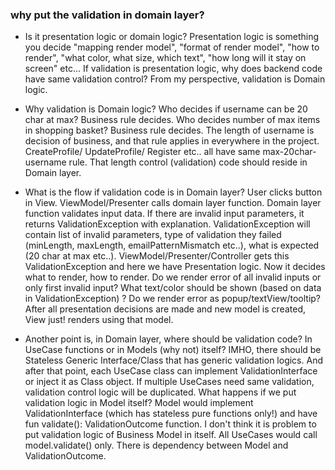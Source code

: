 ### why put the validation in domain layer?

- Is it presentation logic or domain logic? Presentation logic is something you decide "mapping render model", "format
  of render model", "how to render", "what color, what size, which text", "how long will it stay on screen" etc... If
  validation is presentation logic, why does backend code have same validation control? From my perspective, validation
  is Domain logic.


- Why validation is Domain logic? Who decides if username can be 20 char at max? Business rule decides. Who decides
  number of max items in shopping basket? Business rule decides. The length of username is decision of business, and
  that rule
  applies in everywhere in the project. CreateProfile/ UpdateProfile/ Register etc.. all have same max-20char-username
  rule. That length control (validation) code should reside in Domain layer.


- What is the flow if validation code is in Domain layer? User clicks button in View. ViewModel/Presenter calls domain
  layer function. Domain layer function validates input data. If there are invalid input parameters, it returns
  ValidationException with explanation. ValidationException will contain list of invalid parameters, type of validation
  they failed (minLength, maxLength, emailPatternMismatch etc..), what is expected (20 char at max etc..).
  ViewModel/Presenter/Controller gets this ValidationException and here we have Presentation logic. Now it decides what
  to render, how to render. Do we render error of all invalid inputs or only first invalid input? What text/color should
  be shown (based on data in ValidationException) ?
  Do we render error as popup/textView/tooltip? After all presentation
  decisions are made and new model is created, View just! renders using that model.


- Another point is, in Domain layer, where should be validation code? In UseCase functions or in Models (why not)
  itself?
  IMHO, there should be Stateless Generic Interface/Class that has generic validation logics. And after that point, each
  UseCase class can implement ValidationInterface or inject it as Class object. If multiple UseCases need same
  validation, validation control logic will be duplicated. What happens if we put validation logic in Model itself?
  Model would implement ValidationInterface (which has stateless pure functions only!) and have fun validate():
  ValidationOutcome function.
  I don't think it is problem to put validation logic of Business Model in itself. All UseCases would call
  model.validate() only. There is dependency between Model and ValidationOutcome.